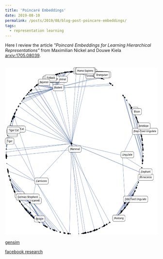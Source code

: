 ```yaml
---
title: 'Poincaré Embeddings'
date: 2019-08-10
permalink: /posts/2019/08/blog-post-poincare-embeddings/
tags:
  - representation learning
---
```


Here I review the article *"Poincaré Embeddings for Learning Hierarchical Representations"* from Maximilian Nickel and Douwe Kiela [arxiv:1705.08039](https://arxiv.org/abs/1705.08039).  

<br/><img src='/files/plot_wn_mammals_converged_crop.png' class="center" style="width:600px;height:550px;"> 



[gensim](https://radimrehurek.com/gensim/models/poincare.html)


[facebook research](https://github.com/facebookresearch/poincare-embeddings)
